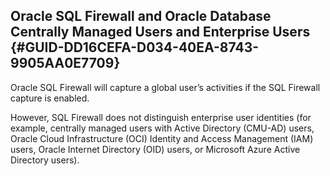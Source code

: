 ##  Oracle SQL Firewall and Oracle Database Centrally Managed Users and Enterprise Users {#GUID-DD16CEFA-D034-40EA-8743-9905AA0E7709} 

Oracle SQL Firewall will capture a global user’s activities if the SQL Firewall capture is enabled. 

However, SQL Firewall does not distinguish enterprise user identities (for example, centrally managed users with Active Directory (CMU-AD) users, Oracle Cloud Infrastructure (OCI) Identity and Access Management (IAM) users, Oracle Internet Directory (OID) users, or Microsoft Azure Active Directory users). 
